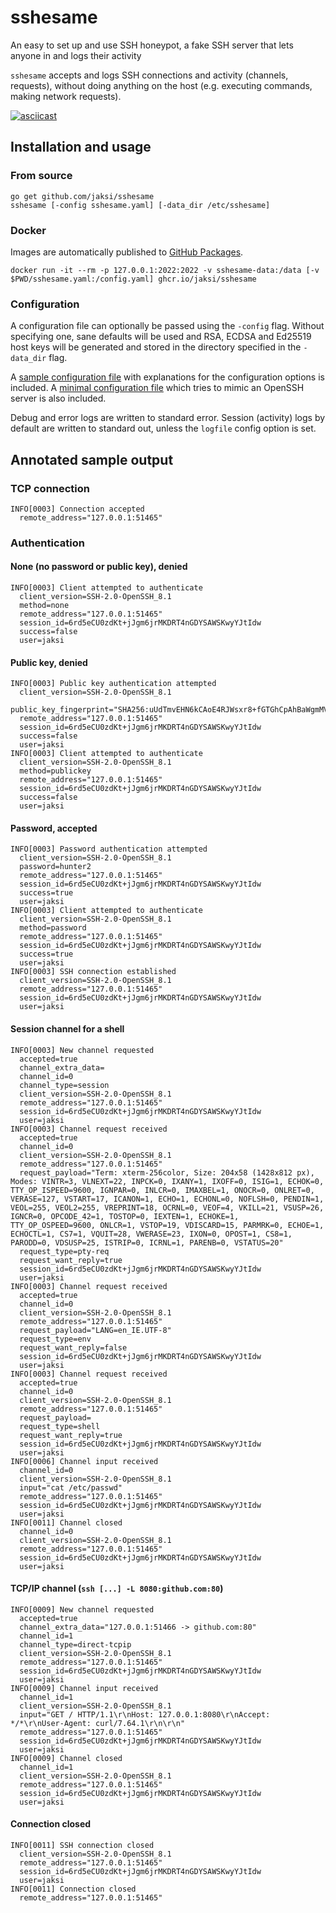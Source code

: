 # sshesame

An easy to set up and use SSH honeypot, a fake SSH server that lets anyone in and logs their activity

`sshesame` accepts and logs SSH connections and activity (channels, requests), without doing anything on the host (e.g. executing commands, making network requests).

[![asciicast](https://asciinema.org/a/V099PxjofAz16XwRxdqUDWAJv.svg)](https://asciinema.org/a/V099PxjofAz16XwRxdqUDWAJv)

## Installation and usage

### From source

```
go get github.com/jaksi/sshesame
sshesame [-config sshesame.yaml] [-data_dir /etc/sshesame]
```

### Docker

Images are automatically published to [GitHub Packages](https://github.com/jaksi/sshesame/pkgs/container/sshesame).

```
docker run -it --rm -p 127.0.0.1:2022:2022 -v sshesame-data:/data [-v $PWD/sshesame.yaml:/config.yaml] ghcr.io/jaksi/sshesame
```

### Configuration

A configuration file can optionally be passed using the `-config` flag.
Without specifying one, sane defaults will be used and RSA, ECDSA and Ed25519 host keys will be generated and stored in the directory specified in the `-data_dir` flag.

A [sample configuration file](sshesame.yaml) with explanations for the configuration options is included.
A [minimal configuration file](openssh.yaml) which tries to mimic an OpenSSH server is also included.

Debug and error logs are written to standard error. Session (activity) logs by default are written to standard out, unless the `logfile` config option is set.

## Annotated sample output

### TCP connection

```
INFO[0003] Connection accepted
  remote_address="127.0.0.1:51465"
```

### Authentication

#### None (no password or public key), denied

```
INFO[0003] Client attempted to authenticate
  client_version=SSH-2.0-OpenSSH_8.1
  method=none
  remote_address="127.0.0.1:51465"
  session_id=6rd5eCU0zdKt+jJgm6jrMKDRT4nGDYSAWSKwyYJtIdw
  success=false
  user=jaksi
```

#### Public key, denied

```
INFO[0003] Public key authentication attempted
  client_version=SSH-2.0-OpenSSH_8.1
  public_key_fingerprint="SHA256:uUdTmvEHN6kCAoE4RJWsxr8+fGTGhCpAhBaWgmMVqNk"
  remote_address="127.0.0.1:51465"
  session_id=6rd5eCU0zdKt+jJgm6jrMKDRT4nGDYSAWSKwyYJtIdw
  success=false
  user=jaksi
INFO[0003] Client attempted to authenticate
  client_version=SSH-2.0-OpenSSH_8.1
  method=publickey
  remote_address="127.0.0.1:51465"
  session_id=6rd5eCU0zdKt+jJgm6jrMKDRT4nGDYSAWSKwyYJtIdw
  success=false
  user=jaksi
```

#### Password, accepted

```
INFO[0003] Password authentication attempted
  client_version=SSH-2.0-OpenSSH_8.1
  password=hunter2
  remote_address="127.0.0.1:51465"
  session_id=6rd5eCU0zdKt+jJgm6jrMKDRT4nGDYSAWSKwyYJtIdw
  success=true
  user=jaksi
INFO[0003] Client attempted to authenticate
  client_version=SSH-2.0-OpenSSH_8.1
  method=password
  remote_address="127.0.0.1:51465"
  session_id=6rd5eCU0zdKt+jJgm6jrMKDRT4nGDYSAWSKwyYJtIdw
  success=true
  user=jaksi
INFO[0003] SSH connection established
  client_version=SSH-2.0-OpenSSH_8.1
  remote_address="127.0.0.1:51465"
  session_id=6rd5eCU0zdKt+jJgm6jrMKDRT4nGDYSAWSKwyYJtIdw
  user=jaksi
```

#### Session channel for a shell

```
INFO[0003] New channel requested
  accepted=true
  channel_extra_data=
  channel_id=0
  channel_type=session
  client_version=SSH-2.0-OpenSSH_8.1
  remote_address="127.0.0.1:51465"
  session_id=6rd5eCU0zdKt+jJgm6jrMKDRT4nGDYSAWSKwyYJtIdw
  user=jaksi
INFO[0003] Channel request received
  accepted=true
  channel_id=0
  client_version=SSH-2.0-OpenSSH_8.1
  remote_address="127.0.0.1:51465"
  request_payload="Term: xterm-256color, Size: 204x58 (1428x812 px), Modes: VINTR=3, VLNEXT=22, INPCK=0, IXANY=1, IXOFF=0, ISIG=1, ECHOK=0, TTY_OP_ISPEED=9600, IGNPAR=0, INLCR=0, IMAXBEL=1, ONOCR=0, ONLRET=0, VERASE=127, VSTART=17, ICANON=1, ECHO=1, ECHONL=0, NOFLSH=0, PENDIN=1, VEOL=255, VEOL2=255, VREPRINT=18, OCRNL=0, VEOF=4, VKILL=21, VSUSP=26, IGNCR=0, OPCODE_42=1, TOSTOP=0, IEXTEN=1, ECHOKE=1, TTY_OP_OSPEED=9600, ONLCR=1, VSTOP=19, VDISCARD=15, PARMRK=0, ECHOE=1, ECHOCTL=1, CS7=1, VQUIT=28, VWERASE=23, IXON=0, OPOST=1, CS8=1, PARODD=0, VDSUSP=25, ISTRIP=0, ICRNL=1, PARENB=0, VSTATUS=20"
  request_type=pty-req
  request_want_reply=true
  session_id=6rd5eCU0zdKt+jJgm6jrMKDRT4nGDYSAWSKwyYJtIdw
  user=jaksi
INFO[0003] Channel request received
  accepted=true
  channel_id=0
  client_version=SSH-2.0-OpenSSH_8.1
  remote_address="127.0.0.1:51465"
  request_payload="LANG=en_IE.UTF-8"
  request_type=env
  request_want_reply=false
  session_id=6rd5eCU0zdKt+jJgm6jrMKDRT4nGDYSAWSKwyYJtIdw
  user=jaksi
INFO[0003] Channel request received
  accepted=true
  channel_id=0
  client_version=SSH-2.0-OpenSSH_8.1
  remote_address="127.0.0.1:51465"
  request_payload=
  request_type=shell
  request_want_reply=true
  session_id=6rd5eCU0zdKt+jJgm6jrMKDRT4nGDYSAWSKwyYJtIdw
  user=jaksi
INFO[0006] Channel input received
  channel_id=0
  client_version=SSH-2.0-OpenSSH_8.1
  input="cat /etc/passwd"
  remote_address="127.0.0.1:51465"
  session_id=6rd5eCU0zdKt+jJgm6jrMKDRT4nGDYSAWSKwyYJtIdw
  user=jaksi
INFO[0011] Channel closed
  channel_id=0
  client_version=SSH-2.0-OpenSSH_8.1
  remote_address="127.0.0.1:51465"
  session_id=6rd5eCU0zdKt+jJgm6jrMKDRT4nGDYSAWSKwyYJtIdw
  user=jaksi
```

#### TCP/IP channel  (`ssh [...] -L 8080:github.com:80`)

```
INFO[0009] New channel requested
  accepted=true
  channel_extra_data="127.0.0.1:51466 -> github.com:80"
  channel_id=1
  channel_type=direct-tcpip
  client_version=SSH-2.0-OpenSSH_8.1
  remote_address="127.0.0.1:51465"
  session_id=6rd5eCU0zdKt+jJgm6jrMKDRT4nGDYSAWSKwyYJtIdw
  user=jaksi
INFO[0009] Channel input received
  channel_id=1
  client_version=SSH-2.0-OpenSSH_8.1
  input="GET / HTTP/1.1\r\nHost: 127.0.0.1:8080\r\nAccept: */*\r\nUser-Agent: curl/7.64.1\r\n\r\n"
  remote_address="127.0.0.1:51465"
  session_id=6rd5eCU0zdKt+jJgm6jrMKDRT4nGDYSAWSKwyYJtIdw
  user=jaksi
INFO[0009] Channel closed
  channel_id=1
  client_version=SSH-2.0-OpenSSH_8.1
  remote_address="127.0.0.1:51465"
  session_id=6rd5eCU0zdKt+jJgm6jrMKDRT4nGDYSAWSKwyYJtIdw
  user=jaksi
```

#### Connection closed

```
INFO[0011] SSH connection closed
  client_version=SSH-2.0-OpenSSH_8.1
  remote_address="127.0.0.1:51465"
  session_id=6rd5eCU0zdKt+jJgm6jrMKDRT4nGDYSAWSKwyYJtIdw
  user=jaksi
INFO[0011] Connection closed
  remote_address="127.0.0.1:51465"
```
